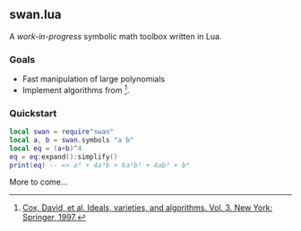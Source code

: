 ## swan.lua

A _work-in-progress_ symbolic math toolbox written in Lua.

### Goals

* Fast manipulation of large polynomials
* Implement algorithms from [^1].

### Quickstart

```lua
local swan = require"swan"
local a, b = swan.symbols "a b"
local eq = (a+b)^4
eq = eq:expand():simplify()
print(eq) -- => a⁴ + 4a³b + 6a²b² + 4ab³ + b⁴
```

More to come...

[^1]: [Cox, David, et al. Ideals, varieties, and algorithms. Vol. 3. New York: Springer, 1997.](https://link.springer.com/book/10.1007/978-3-319-16721-3)
